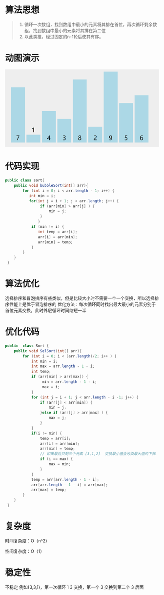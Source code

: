 #  算法思想

> 1. 循环一次数组，找到数组中最小的元素将其排在首位，再次循环剩余数组，找到数组中最小的元素将其排在第二位
> 2. 以此类推，经过固定的n-1轮后使其有序。   

#  动图演示

![选择排序](../img/选择排序.gif)

#  代码实现
```java
public class sort{
    public void bubbleSort(int[] arr){          
        for (int i = 0; i < arr.length - 1; i++) {
           int min = i;
           for(int j = i + 1; j < arr.length; j++) {
                if (arr[min] > arr[j] ) {
                    min = j;
                }
               }
            if (min != i) {
               int temp = arr[i];
               arr[i] = arr[min];
               arr[min] = temp;
            }
        }
    }
 }   
```

# 算法优化

选择排序和冒泡排序有些类似，但是比较大小时不需要一个一个交换，所以选择排序性能上是优于冒泡排序的
优化方法：每次循环同时找出最大最小的元素分别于首位元素交换，此时外层循环时间缩短一半

# 优化代码

```java
public  class Sort {
    public void SelSort(int[] arr){       
        for (int i = 0; i < (arr.length)/2; i++ ) {
            int min = i;
            int max = arr.length - 1 - i;
            int temp;
            if (arr[min] > arr[max]) {
                 min = arr.length - 1 - i;
                 max = i;
            }
            for (int j = i + 1; j < arr.length - i -1; j++) {
                if (arr[j] < arr[min]) {
                    min = j;
                }else if (arr[j] > arr[max] ) {
                    max = j;
                }
            }
            if(i != min) {
                temp = arr[i];
                arr[i] = arr[min];
                arr[min] = temp;
                // 如果最后只剩三个元素 [3,1,2]  交换最小值会污染最大值的下标
                if (i == max) {
                    max = min;
                }
            }
            temp = arr[arr.length - 1 - i];
            arr[arr.length - 1 - i] = arr[max];
            arr[max] = temp;
        }
    }
 }   
```

# 复杂度

时间复杂度：O（n^2）

空间复杂度：O（1）

# 稳定性

不稳定
例如{3,3,1}，第一次循环  1 3 交换，第一个 3 交换到第二个 3 后面  